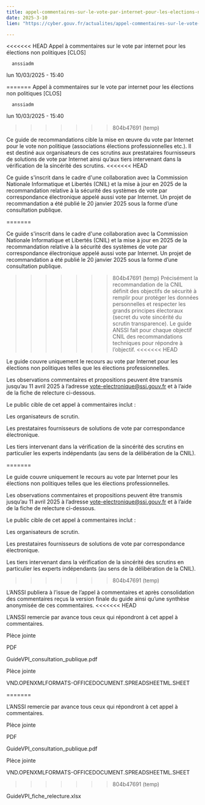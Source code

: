 ```yaml
---
title: appel-commentaires-sur-le-vote-par-internet-pour-les-elections-non-politiques-clos
date: 2025-3-10
lien: "https://cyber.gouv.fr/actualites/appel-commentaires-sur-le-vote-par-internet-pour-les-elections-non-politiques-clos"

---
```


<<<<<<< HEAD
Appel à commentaires sur le vote par internet pour les élections non politiques [CLOS]

            


      anssiadm
lun 10/03/2025 - 15:40

=======
Appel à commentaires sur le vote par internet pour les élections non politiques [CLOS]

            


      anssiadm
lun 10/03/2025 - 15:40

>>>>>>> 804b47691 (temp)
            
Ce guide de recommandations cible la mise en œuvre du vote par Internet pour le vote non politique (associations
élections professionnelles
etc.). Il est destiné aux organisateurs de ces scrutins
aux prestataires fournisseurs de solutions de vote par Internet ainsi qu’aux tiers intervenant dans la vérification de la sincérité des scrutins. 
<<<<<<< HEAD

      
      

              
  

    

      
            
Ce guide s'inscrit dans le cadre d'une collaboration avec la Commission Nationale Informatique et Libertés (CNIL) et la mise à jour en 2025 de la recommandation relative à la sécurité des systèmes de vote par correspondance électronique
appelé aussi vote par Internet. Un projet de recommandation a été publié le 20 janvier 2025 sous la forme d’une consultation publique.

=======

      
      

              
  

    

      
            
Ce guide s'inscrit dans le cadre d'une collaboration avec la Commission Nationale Informatique et Libertés (CNIL) et la mise à jour en 2025 de la recommandation relative à la sécurité des systèmes de vote par correspondance électronique
appelé aussi vote par Internet. Un projet de recommandation a été publié le 20 janvier 2025 sous la forme d’une consultation publique.

>>>>>>> 804b47691 (temp)
Précisément
la recommandation de la CNIL définit des objectifs de sécurité à remplir pour protéger les données personnelles et respecter les grands principes électoraux (secret du vote
sincérité du scrutin
transparence). Le guide ANSSI fait
pour chaque objectif CNIL
des recommandations techniques pour répondre à l’objectif.
<<<<<<< HEAD

Le guide couvre uniquement le recours au vote par Internet pour les élections non politiques
telles que les élections professionnelles.

Les observations
commentaires et propositions peuvent être transmis jusqu’au 11 avril 2025
à l’adresse vote-electronique@ssi.gouv.fr et à l’aide de la fiche de relecture ci-dessous.

Le public cible de cet appel à commentaires inclut :


Les organisateurs de scrutin.

Les prestataires fournisseurs de solutions de vote par correspondance électronique.

Les tiers intervenant dans la vérification de la sincérité des scrutins
en particulier les experts indépendants (au sens de la délibération de la CNIL).

=======

Le guide couvre uniquement le recours au vote par Internet pour les élections non politiques
telles que les élections professionnelles.

Les observations
commentaires et propositions peuvent être transmis jusqu’au 11 avril 2025
à l’adresse vote-electronique@ssi.gouv.fr et à l’aide de la fiche de relecture ci-dessous.

Le public cible de cet appel à commentaires inclut :


Les organisateurs de scrutin.

Les prestataires fournisseurs de solutions de vote par correspondance électronique.

Les tiers intervenant dans la vérification de la sincérité des scrutins
en particulier les experts indépendants (au sens de la délibération de la CNIL).

>>>>>>> 804b47691 (temp)

L’ANSSI publiera
à l’issue de l’appel à commentaires et après consolidation des commentaires reçus
la version finale du guide ainsi qu’une synthèse anonymisée de ces commentaires.
<<<<<<< HEAD

L’ANSSI remercie par avance tous ceux qui répondront à cet appel à commentaires.


      
    

  


              
  

          
  

    
PIèce jointe

              



  
  
PDF

  
GuideVPI_consultation_publique.pdf

  


          


      


              
  

          
  

    
PIèce jointe

              



  
  
VND.OPENXMLFORMATS-OFFICEDOCUMENT.SPREADSHEETML.SHEET

=======

L’ANSSI remercie par avance tous ceux qui répondront à cet appel à commentaires.


      
    

  


              
  

          
  

    
PIèce jointe

              



  
  
PDF

  
GuideVPI_consultation_publique.pdf

  


          


      


              
  

          
  

    
PIèce jointe

              



  
  
VND.OPENXMLFORMATS-OFFICEDOCUMENT.SPREADSHEETML.SHEET

>>>>>>> 804b47691 (temp)
  
GuideVPI_fiche_relecture.xlsx
